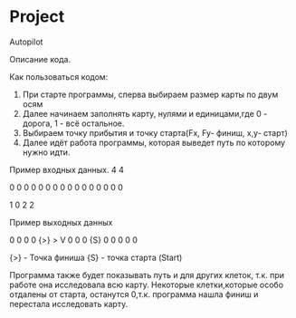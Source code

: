 # Project
Autopilot

Описание кода.

Как пользоваться кодом:
1) При старте программы, сперва
выбираем размер карты по двум осям
2) Далее начинаем заполнять карту,
нулями и единицами,где 0 - дорога,
1 - всё остальное.
3) Выбираем точку прибытия и точку 
старта(Fx, Fy- финиш, x,y- старт)
4) Далее идёт работа программы, которая
выведет путь по которому нужно идти.

Пример входных данных.
4 4

0 0 0 0
0 0 0 0
0 0 0 0
0 0 0 0

1 0  2 2

Пример выходных данных

 0  0  0  0
{>} >  V  0
 0  0 {S} 0
 0  0  0  0

{>} - Точка финиша
{S} - точка старта (Start)

Программа также будет показывать путь
и для других клеток, т.к. при работе
она исследовала всю карту. Некоторые
клетки,которые особо отдалены 
от старта, останутся 0,т.к. программа
нашла финиш и перестала исследовать
карту.


